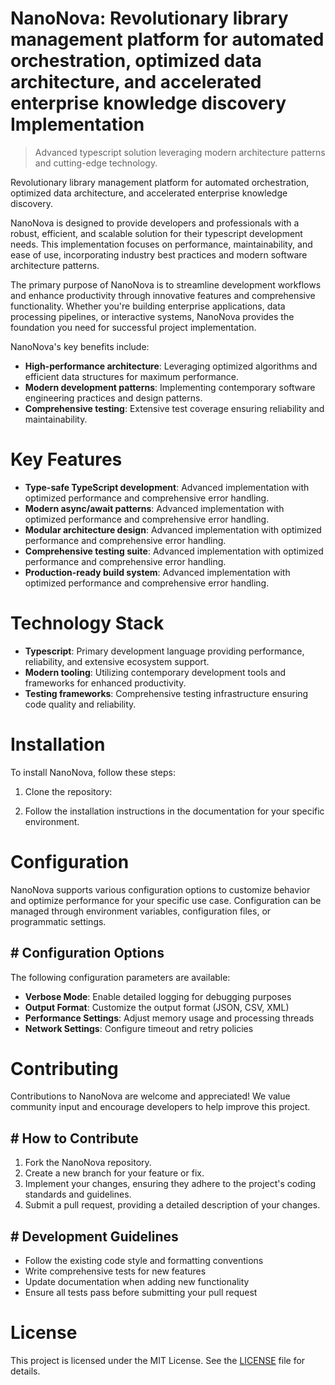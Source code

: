 <!-- fallback_NanoNova_20250727045152_99572 -->

# NanoNova: Revolutionary library management platform for automated orchestration, optimized data architecture, and accelerated enterprise knowledge discovery Implementation
> Advanced typescript solution leveraging modern architecture patterns and cutting-edge technology.

Revolutionary library management platform for automated orchestration, optimized data architecture, and accelerated enterprise knowledge discovery.

NanoNova is designed to provide developers and professionals with a robust, efficient, and scalable solution for their typescript development needs. This implementation focuses on performance, maintainability, and ease of use, incorporating industry best practices and modern software architecture patterns.

The primary purpose of NanoNova is to streamline development workflows and enhance productivity through innovative features and comprehensive functionality. Whether you're building enterprise applications, data processing pipelines, or interactive systems, NanoNova provides the foundation you need for successful project implementation.

NanoNova's key benefits include:

* **High-performance architecture**: Leveraging optimized algorithms and efficient data structures for maximum performance.
* **Modern development patterns**: Implementing contemporary software engineering practices and design patterns.
* **Comprehensive testing**: Extensive test coverage ensuring reliability and maintainability.

# Key Features

* **Type-safe TypeScript development**: Advanced implementation with optimized performance and comprehensive error handling.
* **Modern async/await patterns**: Advanced implementation with optimized performance and comprehensive error handling.
* **Modular architecture design**: Advanced implementation with optimized performance and comprehensive error handling.
* **Comprehensive testing suite**: Advanced implementation with optimized performance and comprehensive error handling.
* **Production-ready build system**: Advanced implementation with optimized performance and comprehensive error handling.

# Technology Stack

* **Typescript**: Primary development language providing performance, reliability, and extensive ecosystem support.
* **Modern tooling**: Utilizing contemporary development tools and frameworks for enhanced productivity.
* **Testing frameworks**: Comprehensive testing infrastructure ensuring code quality and reliability.

# Installation

To install NanoNova, follow these steps:

1. Clone the repository:


2. Follow the installation instructions in the documentation for your specific environment.

# Configuration

NanoNova supports various configuration options to customize behavior and optimize performance for your specific use case. Configuration can be managed through environment variables, configuration files, or programmatic settings.

## # Configuration Options

The following configuration parameters are available:

* **Verbose Mode**: Enable detailed logging for debugging purposes
* **Output Format**: Customize the output format (JSON, CSV, XML)
* **Performance Settings**: Adjust memory usage and processing threads
* **Network Settings**: Configure timeout and retry policies

# Contributing

Contributions to NanoNova are welcome and appreciated! We value community input and encourage developers to help improve this project.

## # How to Contribute

1. Fork the NanoNova repository.
2. Create a new branch for your feature or fix.
3. Implement your changes, ensuring they adhere to the project's coding standards and guidelines.
4. Submit a pull request, providing a detailed description of your changes.

## # Development Guidelines

* Follow the existing code style and formatting conventions
* Write comprehensive tests for new features
* Update documentation when adding new functionality
* Ensure all tests pass before submitting your pull request

# License

This project is licensed under the MIT License. See the [LICENSE](https://github.com/marcmotta/NanoNova/blob/main/LICENSE) file for details.
